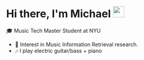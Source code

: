 # Hi there, I'm Michael <img width="30px" src="https://media.tenor.com/images/3b388fe03da271d2674faf85eb7c3fcd/tenor.gif" />



🎓 Music Tech Master Student at NYU

- 🔬 Interest in Music Information Retrieval research.
- 🎶 I play electric guitar/bass + piano






<!--
**ZYFXzz/ZYFXzz** is a ✨ _special_ ✨ repository because its `README.md` (this file) appears on your GitHub profile.

Here are some ideas to get you started:

- 🔭 I’m currently working on ...
- 🌱 I’m currently learning ...
- 👯 I’m looking to collaborate on ...
- 🤔 I’m looking for help with ...
- 💬 Ask me about ...
- 📫 How to reach me: ...
- 😄 Pronouns: ...
- ⚡ Fun fact: ...
-->
